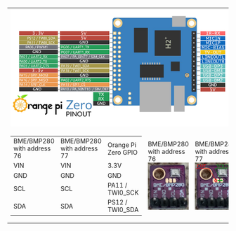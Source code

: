 <table>
  <tr>
    <td colspan="3"><img src="https://github.com/ultraelephant/opimeteo/blob/master/wiring%20information/orange_pi_gpio.jpg"></td>
  </tr>
  <tr>
    <td>
      <table>
       <tr>
         <td>BME/BMP280 with address 76</td>
         <td>BME/BMP280 with address 77</td>
         <td>Orange Pi Zero GPIO</td>
       </tr>
       <tr>
        <td>VIN</td>
        <td>VIN</td>
        <td>3.3V</td> 
       </tr>
       <tr>
        <td>GND</td>
        <td>GND</td>
        <td>GND</td> 
       </tr>
       <tr>
        <td>SCL</td>
        <td>SCL</td>
        <td>PA11 / TWI0_SCK</td> 
       </tr>
       <tr>
        <td>SDA</td>
        <td>SDA</td>
        <td>PS12 / TWI0_SDA</td> 
       </tr>
      </table>
    </td>
    <td>BME/BMP280 with address 76</br><img src="https://github.com/ultraelephant/opimeteo/blob/master/wiring%20information/bme_bmp_280_addr_76.jpg"></td>
    <td>BME/BMP280 with address 77</br><img src="https://github.com/ultraelephant/opimeteo/blob/master/wiring%20information/bme_bmp_280_addr_77.jpg"></td>
  </tr>
</table>
